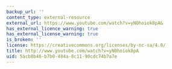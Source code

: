 ```yaml
---
backup_url: ''
content_type: external-resource
external_url: https://www.youtube.com/watch?v=yNOhoiok8pA&
has_external_licence_warning: true
has_external_license_warning: true
is_broken: ''
license: https://creativecommons.org/licenses/by-nc-sa/4.0/
title: http://www.youtube.com/watch?v=yN0hoiok8pA
uid: 5acb8b46-b7b0-484a-8c11-90cdc74b7a7e
---
```

